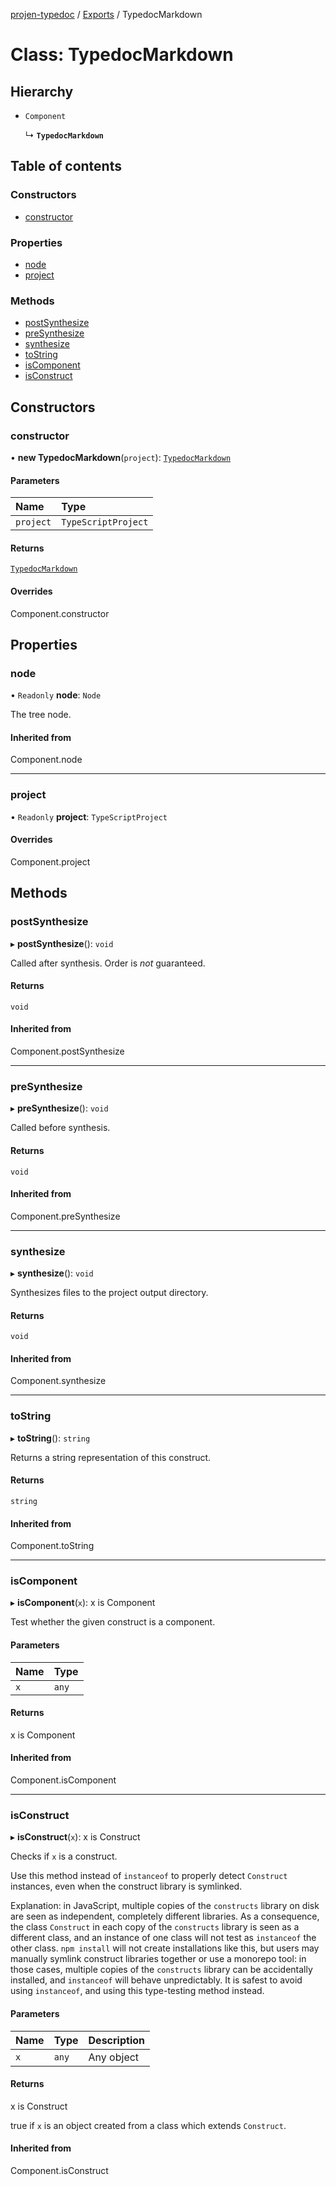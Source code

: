 [projen-typedoc](../README.md) / [Exports](../modules.md) / TypedocMarkdown

# Class: TypedocMarkdown

## Hierarchy

- `Component`

  ↳ **`TypedocMarkdown`**

## Table of contents

### Constructors

- [constructor](TypedocMarkdown.md#constructor)

### Properties

- [node](TypedocMarkdown.md#node)
- [project](TypedocMarkdown.md#project)

### Methods

- [postSynthesize](TypedocMarkdown.md#postsynthesize)
- [preSynthesize](TypedocMarkdown.md#presynthesize)
- [synthesize](TypedocMarkdown.md#synthesize)
- [toString](TypedocMarkdown.md#tostring)
- [isComponent](TypedocMarkdown.md#iscomponent)
- [isConstruct](TypedocMarkdown.md#isconstruct)

## Constructors

### constructor

• **new TypedocMarkdown**(`project`): [`TypedocMarkdown`](TypedocMarkdown.md)

#### Parameters

| Name | Type |
| :------ | :------ |
| `project` | `TypeScriptProject` |

#### Returns

[`TypedocMarkdown`](TypedocMarkdown.md)

#### Overrides

Component.constructor

## Properties

### node

• `Readonly` **node**: `Node`

The tree node.

#### Inherited from

Component.node

___

### project

• `Readonly` **project**: `TypeScriptProject`

#### Overrides

Component.project

## Methods

### postSynthesize

▸ **postSynthesize**(): `void`

Called after synthesis. Order is *not* guaranteed.

#### Returns

`void`

#### Inherited from

Component.postSynthesize

___

### preSynthesize

▸ **preSynthesize**(): `void`

Called before synthesis.

#### Returns

`void`

#### Inherited from

Component.preSynthesize

___

### synthesize

▸ **synthesize**(): `void`

Synthesizes files to the project output directory.

#### Returns

`void`

#### Inherited from

Component.synthesize

___

### toString

▸ **toString**(): `string`

Returns a string representation of this construct.

#### Returns

`string`

#### Inherited from

Component.toString

___

### isComponent

▸ **isComponent**(`x`): x is Component

Test whether the given construct is a component.

#### Parameters

| Name | Type |
| :------ | :------ |
| `x` | `any` |

#### Returns

x is Component

#### Inherited from

Component.isComponent

___

### isConstruct

▸ **isConstruct**(`x`): x is Construct

Checks if `x` is a construct.

Use this method instead of `instanceof` to properly detect `Construct`
instances, even when the construct library is symlinked.

Explanation: in JavaScript, multiple copies of the `constructs` library on
disk are seen as independent, completely different libraries. As a
consequence, the class `Construct` in each copy of the `constructs` library
is seen as a different class, and an instance of one class will not test as
`instanceof` the other class. `npm install` will not create installations
like this, but users may manually symlink construct libraries together or
use a monorepo tool: in those cases, multiple copies of the `constructs`
library can be accidentally installed, and `instanceof` will behave
unpredictably. It is safest to avoid using `instanceof`, and using
this type-testing method instead.

#### Parameters

| Name | Type | Description |
| :------ | :------ | :------ |
| `x` | `any` | Any object |

#### Returns

x is Construct

true if `x` is an object created from a class which extends `Construct`.

#### Inherited from

Component.isConstruct
